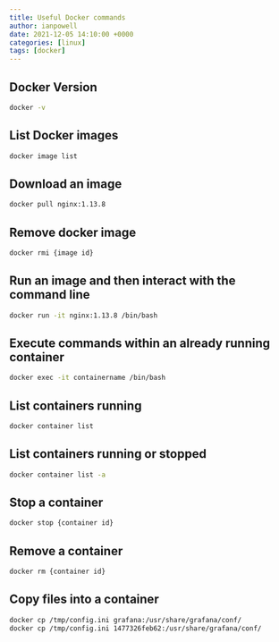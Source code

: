 ```yaml
---
title: Useful Docker commands
author: ianpowell
date: 2021-12-05 14:10:00 +0000
categories: [linux]
tags: [docker]
---
```


## Docker Version

``` bash
docker -v
```

## List Docker images

``` bash
docker image list
```

## Download an image

``` bash
docker pull nginx:1.13.8
```

## Remove docker image

``` bash
docker rmi {image id}
```

## Run an image and then interact with the command line

``` bash
docker run -it nginx:1.13.8 /bin/bash
```

## Execute commands within an already running container

``` bash
docker exec -it containername /bin/bash
```

## List containers running

``` bash
docker container list
```

## List containers running or stopped

``` bash
docker container list -a
```

## Stop a container

``` bash
docker stop {container id}
```

## Remove a container

``` bash
docker rm {container id}
```

## Copy files into a container

``` bash
docker cp /tmp/config.ini grafana:/usr/share/grafana/conf/
docker cp /tmp/config.ini 1477326feb62:/usr/share/grafana/conf/
```
